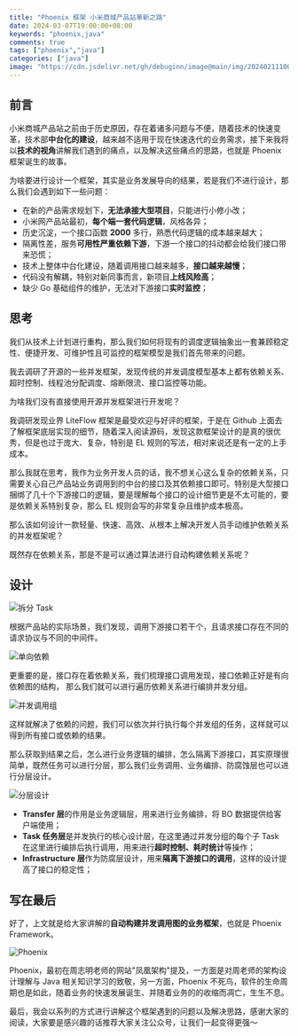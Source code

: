```yaml
---
title: "Phoenix 框架 小米商城产品站革新之路"
date: 2024-03-07T19:00:00+08:00
keywords: "phoenix,java"
comments: true
tags: ["phoenix","java"]
categories: ["java"]
image: "https://cdn.jsdelivr.net/gh/debuginn/image@main/img/202402111005028.jpeg"
---
```

## 前言

小米商城产品站之前由于历史原因，存在着诸多问题与不便，随着技术的快速变革，技术部**中台化的建设**，越来越不适用于现在快速迭代的业务需求，接下来我将以**技术的视角**讲解我们遇到的痛点，以及解决这些痛点的思路，也就是 Phoenix 框架诞生的故事。

为啥要进行设计一个框架，其实是业务发展导向的结果，若是我们不进行设计，那么我们会遇到如下一些问题：

- 在新的产品需求规划下，**无法承接大型项目**，只能进行小修小改；
- 小米网产品站最初，**每个端一套代码逻辑**，风格各异；
- 历史沉淀，一个接口函数 **2000** 多行，熟悉代码逻辑的成本越来越大；
- 隔离性差，服务**可用性严重依赖下游**，下游一个接口的抖动都会给我们接口带来恐慌；
- 技术上整体中台化建设，随着调用接口越来越多，**接口越来越慢**；
- 代码没有解耦，特别对新同事而言，新项目**上线风险高**；
- 缺少 Go 基础组件的维护，无法对下游接口**实时监控**；

## 思考

我们从技术上计划进行重构，那么我们如何将现有的调度逻辑抽象出一套兼顾稳定性、便捷开发、可维护性且可监控的框架模型是我们首先带来的问题。

我去调研了开源的一些并发框架，发现传统的并发调度模型基本上都有依赖关系、超时控制、线程池分配调度、熔断限流、接口监控等功能。

为啥我们没有直接使用开源并发框架进行开发呢？

我调研发现业界 LiteFlow 框架是最受欢迎与好评的框架，于是在 Github 上面去了解框架底层实现的细节，随着深入阅读源码，发现这款框架设计的是真的很优秀，但是也过于庞大、复杂，特别是 EL 规则的写法，相对来说还是有一定的上手成本。

那么我就在思考，我作为业务开发人员的话，我不想关心这么复杂的依赖关系，只需要关心自己产品站业务调用到的中台的接口及其依赖接口即可。特别是大型接口捆绑了几十个下游接口的逻辑，要是理解每个接口的设计细节更是不太可能的，要是依赖关系特别复杂，那么 EL 规则会写的非常复杂且维护成本极高。

那么该如何设计一款轻量、快速、高效、从根本上解决开发人员手动维护依赖关系的并发框架呢？

既然存在依赖关系，那是不是可以通过算法进行自动构建依赖关系呢？

## 设计

![拆分 Task](https://cdn.jsdelivr.net/gh/debuginn/image@main/img/202306292003014.png)

根据产品站的实际场景，我们发现，调用下游接口若干个，且请求接口存在不同的请求协议与不同的中间件。

![单向依赖](https://cdn.jsdelivr.net/gh/debuginn/image@main/img/202306292007655.png)

更重要的是，接口存在着依赖关系，我们梳理接口调用发现，接口依赖正好是有向依赖图的结构，
那么我们就可以进行遍历依赖关系进行编排并发分组。

![并发调用组](https://cdn.jsdelivr.net/gh/debuginn/image@main/img/202306292017666.png)

这样就解决了依赖的问题，我们可以依次并行执行每个并发组的任务，这样就可以得到所有接口或依赖的结果。

那么获取到结果之后，怎么进行业务逻辑的编排，怎么隔离下游接口，其实原理很简单，既然任务可以进行分层，那么我们业务调用、业务编排、防腐蚀层也可以进行分层设计。

![分层设计](https://cdn.jsdelivr.net/gh/debuginn/image@main/img/202402110938648.jpeg)

- **Transfer 层**的作用是业务逻辑层，用来进行业务编排，将 BO 数据提供给客户端使用；
- **Task 任务层**是并发执行的核心设计层，在这里通过并发分组的每个子 Task 在这里进行编排后执行调用，用来进行**超时控制、耗时统计**等操作；
- **Infrastructure 层**作为防腐层设计，用来**隔离下游接口的调用**，这样的设计提高了接口的稳定性；

## 写在最后

好了，上文就是给大家讲解的**自动构建并发调用图的业务框架**，也就是 Phoenix Framework。

![Phoenix](https://cdn.jsdelivr.net/gh/debuginn/image@main/img/202402111005028.jpeg)

Phoenix，最初在周志明老师的网站"凤凰架构"提及，一方面是对周老师的架构设计理解与 Java 相关知识学习的致敬，另一方面，Phoenix 不死鸟，软件的生命周期也是如此，随着业务的快速发展诞生、并随着业务的的收缩而凋亡，生生不息。

最后，我会以系列的方式进行讲解这个框架遇到的问题以及解决思路，感谢大家的阅读，大家要是感兴趣的话推荐大家关注公众号，让我们一起变得更强～